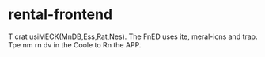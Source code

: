 # rental-frontend
T
crat usiMECK(MnDB,Ess,Rat,Nes).
The FnED uses ite, meral-icns and trap.
Tpe nm rn dv in the Coole to Rn the APP.
